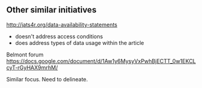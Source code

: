 ## Other similar initiatives

http://jats4r.org/data-availability-statements

- doesn't address access conditions
- does address types of data usage within the article

Belmont forum https://docs.google.com/document/d/1Aw1y6MysyVxPwhBjECTT_0w1EKCLcyT-rGyHAX9mrhM/

Similar focus. Need to delineate.
